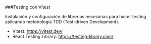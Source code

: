 ###Testing con Vitest

Instalación y configuración de librerías necesarias para hacer testing aplicando metodología TDD (Test-driven Development).

* Vitest: https://vitest.dev/
* React Testing Library: https://testing-library.com/
